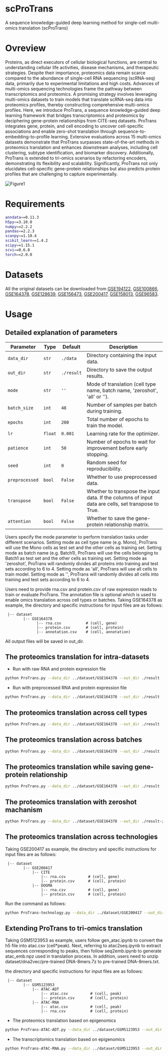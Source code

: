 # scProTrans
A sequence knowledge-guided deep learning method for single-cell multi-omics translation (scProTrans)
# Ovreview
Proteins, as direct executors of cellular biological functions, are central to understanding cellular life activities, disease mechanisms, and therapeutic strategies. Despite their importance, proteomics data remain scarce compared to the abundance of single-cell RNA sequencing (scRNA-seq) data, primarily due to experimental limitations and high costs. Advances of multi-omics sequencing technologies frame the pathway between transcriptomics and proteomics. A promising strategy involves leveraging multi-omics datasets to train models that translate scRNA-seq data into proteomics profiles, thereby constructing comprehensive multi-omics profiles. Here, we introduce ProTrans, a sequence knowledge-guided deep learning framework that bridges transcriptomics and proteomics by deciphering gene-protein relationships from CITE-seq datasets. ProTrans integrates gene, protein, and cell encoding to uncover cell-specific associations and enable zero-shot translation through sequence-to-embedding-to-profile learning. Extensive evaluations across 15 multi-omics datasets demonstrate that ProTrans surpasses state-of-the-art methods in proteomics translation and enhances downstream analyses, including cell clustering, subtype identification, and biomarker discovery. Additionally, ProTrans is extended to tri-omics scenarios by refactoring encoders, demonstrating its flexibility and scalability. Significantly, ProTrans not only elucidates cell-specific gene-protein relationships but also predicts protein profiles that are challenging to capture experimentally.

![Figure1](https://github.com/user-attachments/assets/5a078b33-06d7-435e-a04c-dfa50b860bda)

# Requirements
```Bash
anndata==0.11.3
h5py==3.10.0
numpy==2.2.2
pandas==2.2.3
scanpy==1.10.4
scikit_learn==1.4.2
scipy==1.15.1
scvi==0.6.8
torch==2.0.0
```

# Datasets
All the original datasets can be downloaded from [GSE194122](https://www.ncbi.nlm.nih.gov/geo/query/acc.cgi?acc=GSE194122), [GSE100866](https://www.ncbi.nlm.nih.gov/geo/query/acc.cgi?acc=GSE100866), [GSE164378](https://www.ncbi.nlm.nih.gov/geo/query/acc.cgi?acc=GSE164378), [GSE128639](https://www.ncbi.nlm.nih.gov/geo/query/acc.cgi?acc=GSE128639), [GSE156473](https://www.ncbi.nlm.nih.gov/geo/query/acc.cgi?acc=GSE156473), [GSE200417](https://www.ncbi.nlm.nih.gov/geo/query/acc.cgi?acc=GSE200417), [GSE158013](https://www.ncbi.nlm.nih.gov/geo/query/acc.cgi?acc=GSE158013), [GSE96583](https://www.ncbi.nlm.nih.gov/geo/query/acc.cgi?acc=GSE96583).

# Usage

## Detailed explanation of parameters
| Parameter | Type | Default | Description |
| --- | --- | --- | --- |
| `data_dir` | `str` | `./data` | Directory containing the input data. |
| `out_dir` | `str` | `./result` | Directory to save the output results. |
| `mode` | `str` | `''` | Mode of translation (cell type name, batch name, 'zeroshot', 'all' or ''). |
| `batch_size` | `int` | `48` | Number of samples per batch during training. |
| `epochs` | `int` | `200` | Total number of epochs to train the model. |
| `lr` | `float` | `0.001` | Learning rate for the optimizer. |
| `patience` | `int` | `50` | Number of epochs to wait for improvement before early stopping. |
| `seed` | `int` | `0` | Random seed for reproducibility. |
| `preprocessed` | `bool` | `False` | Whether to use preprocessed data. |
| `transpose` | `bool` | `False` | Whether to transpose the input data. If the columns of input data are cells, set transpose to True. |
| `attention` | `bool` | `False` | Whether to save the gene-protein relationship matrix. |

Users specify the mode parameter to perform translation tasks under different scenarios.
Setting mode as cell type name (e.g. Mono), ProTrans will use the Mono cells as test set and the other cells as training set.
Setting mode as batch name (e.g. Batch1), ProTrans will use the cells belonging to Batch1 as test set and the other cells as training set.
Setting mode as 'zeroshot', ProTrans will randomly divides all proteins into training and test sets according to 6 to 4.
Setting mode as 'all', ProTrans will use all cells to train model.
Setting mode as '', ProTrans will randomly divides all cells into training and test sets according to 6 to 4. 

Users need to provide rna.csv and protein.csv of raw expression reads to train or evaluate ProTrans. The annotation file is optional which is used to enable omics translation across cell types or batches. Taking GSE164378 as example, the directory and specific instructions for input files are as follows:
```
 |-- dataset
        |-- GSE164378
              |-- rna.csv           # (cell, gene)
              |-- protein.csv       # (cell, protein)
              |-- annotation.csv    # (cell, annotation)    
```
All output files will be saved in out_dir.

## The proteomics translation for intra-datasets
- Run with raw RNA and protein expression file
```Bash
python ProTrans.py --data_dir ../dataset/GSE164378 --out_dir ./result
```
- Run with preprocessed RNA and protein expression file
```Bash
python ProTrans.py --data_dir ../dataset/GSE164378 --out_dir ./result --preprocessed True
```
## The proteomics translation across cell types
```Bash
python ProTrans.py --data_dir ../dataset/GSE164378 --out_dir ./result --preprocessed True --mode Mono
```
## The proteomics translation across batches
```Bash
python ProTrans.py --data_dir ../dataset/GSE164378 --out_dir ./result --preprocessed True --mode Batch1
```
## The proteomics translation while saving gene-protein relationship
```Bash
python ProTrans.py --data_dir ../dataset/GSE164378 --out_dir ./result --preprocessed True --mode all --attention True
```
##  The proteomics translation with zeroshot machanism
```Bash
python ProTrans.py --data_dir ../dataset/GSE164378 --out_dir ./result-zeroshot --preprocessed True --mode zeroshot
```
## The proteomics translation across technologies
Taking GSE200417 as example, the directory and specific instructions for input files are as follows:
```
 |-- dataset
        |-- GSE200417
            |-- CITE
                |-- rna.csv          # (cell, gene)
                |-- protein.csv      # (cell, protein)      
            |-- DOGMA
                |-- rna.csv          # (cell, gene)
                |-- protein.csv      # (cell, protein)
```
Run the command as follows:
```Bash
python ProTrans-technology.py --data_dir ../dataset/GSE200417 --out_dir ./result
```
## Extending ProTrans to tri-omics translation
Taking GSM5123953 as example, users follow gen_atac.ipynb to convert the h5 file into atac.csv (cell*peak). Next, referring to atac2seq.ipynb to extract sequences corresponding to peaks, then follow seq2emb.ipynb to generate atac_emb.npz used in translation process. In addition, users need to unzip dataset/dna2vec/pre-trained DNA-8mers.7z to pre-trained DNA-8mers.txt.

the directory and specific instructions for input files are as follows:
```
 |-- dataset
        |-- GSM5123953
            |-- ATAC-ADT
                |-- atac.csv          # (cell, peak)
                |-- protein.csv       # (cell, protein)      
            |-- ATAC-RNA
                |-- atac.csv          # (cell, peak)
                |-- rna.csv           # (cell, protein)
```
- The proteomics translation based on epigenomics
```Bash
python ProTrans-ATAC-ADT.py --data_dir ../dataset/GSM5123953 --out_dir ./result
```

- The transcriptomics translation based on epigenomics
```Bash
python ProTrans-ATAC-RNA.py --data_dir ../dataset/GSM5123953 --out_dir ./result
```

